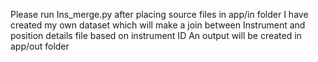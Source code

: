 Please run Ins_merge.py after placing source files in app/in folder
I have created my own dataset which will make a join between Instrument and position details file based on instrument ID
An output will be created in app/out folder
